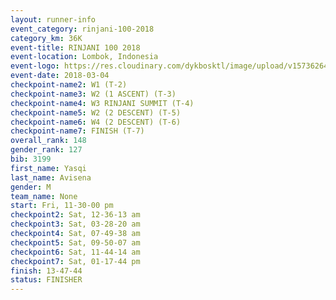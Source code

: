 ```yaml
---
layout: runner-info 
event_category: rinjani-100-2018 
category_km: 36K 
event-title: RINJANI 100 2018 
event-location: Lombok, Indonesia 
event-logo: https://res.cloudinary.com/dykbosktl/image/upload/v1573626435/Logo/Rinjani_eoufbh.png 
event-date: 2018-03-04 
checkpoint-name2: W1 (T-2) 
checkpoint-name3: W2 (1 ASCENT) (T-3) 
checkpoint-name4: W3 RINJANI SUMMIT (T-4) 
checkpoint-name5: W2 (2 DESCENT) (T-5) 
checkpoint-name6: W4 (2 DESCENT) (T-6) 
checkpoint-name7: FINISH (T-7) 
overall_rank: 148
gender_rank: 127
bib: 3199
first_name: Yasqi
last_name: Avisena
gender: M
team_name: None
start: Fri, 11-30-00 pm
checkpoint2: Sat, 12-36-13 am
checkpoint3: Sat, 03-28-20 am
checkpoint4: Sat, 07-49-38 am
checkpoint5: Sat, 09-50-07 am
checkpoint6: Sat, 11-44-14 am
checkpoint7: Sat, 01-17-44 pm
finish: 13-47-44
status: FINISHER
---
```


